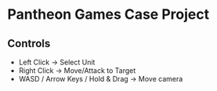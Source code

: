 # Pantheon Games Case Project
## Controls
 - Left Click 						-> Select Unit
 - Right Click 						-> Move/Attack to Target
 - WASD / Arrow Keys / Hold & Drag 	-> Move camera
